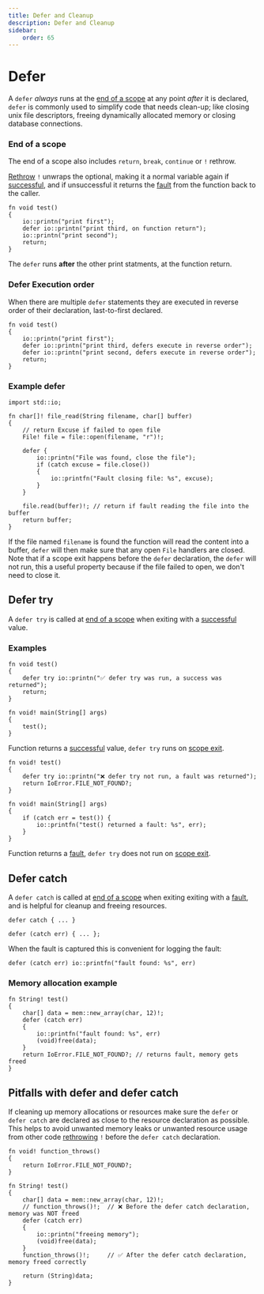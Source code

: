 ```yaml
---
title: Defer and Cleanup
description: Defer and Cleanup
sidebar:
    order: 65
---
```


# Defer 

A `defer` *always* runs at the [end of a scope](#end-of-a-scope) at any point *after* it is declared, `defer` is commonly used to simplify code that needs clean-up; like closing unix file descriptors, freeing dynamically allocated memory or closing database connections.

### End of a scope
The end of a scope also includes `return`, `break`, `continue` or `!` rethrow. 

[Rethrow](/language-common/optionals-essential/#using-the-rethrow-operator--to-unwrap-an-optional-value) `!` unwraps the optional, making it a normal variable again if [successful](/language-common/optionals-essential/), and if unsuccessful it returns the [fault](/language-common/optionals-essential/) from the function back to the caller.

```c3
fn void test() 
{
    io::printn("print first");
    defer io::printn("print third, on function return");
    io::printn("print second");
    return;
}
```
The `defer` runs **after** the other print statments, at the function return.

### Defer Execution order
When there are multiple `defer` statements they are executed in reverse order of their declaration, last-to-first declared. 


```c3
fn void test() 
{
    io::printn("print first");
    defer io::printn("print third, defers execute in reverse order");
    defer io::printn("print second, defers execute in reverse order");
    return;
}
```

### Example defer


```c3
import std::io;

fn char[]! file_read(String filename, char[] buffer)
{   
    // return Excuse if failed to open file
    File! file = file::open(filename, "r")!; 

    defer { 
        io::printn("File was found, close the file"); 
        if (catch excuse = file.close()) 
        {
            io::printfn("Fault closing file: %s", excuse); 
        }
    }

    file.read(buffer)!; // return if fault reading the file into the buffer
    return buffer;
}
```

If the file named `filename` is found the function will read the content into a buffer, `defer` will then make sure that any open `File` handlers are closed. 
Note that if a scope exit happens before the `defer` declaration, the `defer` will not run, this a useful property because if the file failed to open, we don't need to close it.


## Defer try

A `defer try` is called at [end of a scope](#end-of-a-scope) when exiting with a [successful](/language-common/optionals-essential/) value.


### Examples

```c3
fn void test() 
{
    defer try io::printn("✅ defer try was run, a success was returned"); 
    return;
}

fn void! main(String[] args) 
{
    test();
}
```
Function returns a [successful](/language-common/optionals-essential/) value, `defer try` runs on [scope exit](#end-of-a-scope).

```c3
fn void! test() 
{
    defer try io::printn("❌ defer try not run, a fault was returned");
    return IoError.FILE_NOT_FOUND?;
}

fn void! main(String[] args) 
{
    if (catch err = test()) {
        io::printfn("test() returned a fault: %s", err);
    }
}
```
Function returns a [fault](/language-common/optionals-essential/), `defer try` does not run on [scope exit](#end-of-a-scope).



## Defer catch

A `defer catch` is called at [end of a scope](#end-of-a-scope) when exiting exiting with a [fault](/language-common/optionals-essential/), and is helpful for cleanup and freeing resources.
 

```c3
defer catch { ... }
```

```c3
defer (catch err) { ... };
```
When the fault is captured this is convenient for logging the fault:
```c3
defer (catch err) io::printfn("fault found: %s", err)
```
### Memory allocation example


```c3
fn String! test()
{
    char[] data = mem::new_array(char, 12)!;
    defer (catch err) 
    {
        io::printfn("fault found: %s", err)
        (void)free(data);
    }
    return IoError.FILE_NOT_FOUND?; // returns fault, memory gets freed
}
```

## Pitfalls with defer and defer catch
If cleaning up memory allocations or resources make sure the `defer` or `defer catch` are declared as close to the resource declaration as possible. This helps to avoid unwanted memory leaks or unwanted resource usage from other code [rethrowing](/language-common/optionals-essential/#using-the-rethrow-operator--to-unwrap-an-optional-value) `!` before the `defer catch` declaration. 

```c3
fn void! function_throws() 
{
    return IoError.FILE_NOT_FOUND?;
}

fn String! test()
{
    char[] data = mem::new_array(char, 12)!;
    // function_throws()!;  // ❌ Before the defer catch declaration, memory was NOT freed
    defer (catch err) 
    {
        io::printn("freeing memory");
        (void)free(data);
    }
    function_throws()!;     // ✅ After the defer catch declaration, memory freed correctly

    return (String)data; 
}
```


